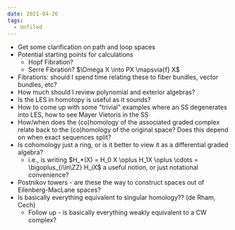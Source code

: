 ```yaml
---
date: 2021-04-26
tags: 
  - Unfiled
---
```



- Get some clarification on path and loop spaces
- Potential starting points for calculations
  - Hopf Fibration?
  - Serre Fibration? $\Omega X \into PX \mapsvia{f} X$
- Fibrations: should I spend time relating these to fiber bundles, vector bundles, etc?
- How much should I review polynomial and exterior algebras?
- Is the LES in homotopy is useful as it sounds?
- How to come up with some "trivial" examples where an SS degenerates into LES, how to see Mayer Vietoris in the SS
- How/when does the (co)homology of the associated graded complex relate back to the (co)homology of the original space? Does this depend on when exact sequences split?
- Is cohomology just a ring, or is it better to view it as a differential graded algebra?
  - i.e., is writing $H_*(X) = H_0 X \oplus H_1X \oplus \cdots = \bigoplus_{i\in\ZZ} H_iX$ a useful notion, or just notational convenience?
- Postnikov towers - are these the way to construct spaces out of Eilenberg-MacLane spaces?
- Is basically everything equivalent to singular homology?? (de Rham, Cech)
  - Follow up - is basically everything weakly equivalent to a CW complex?
